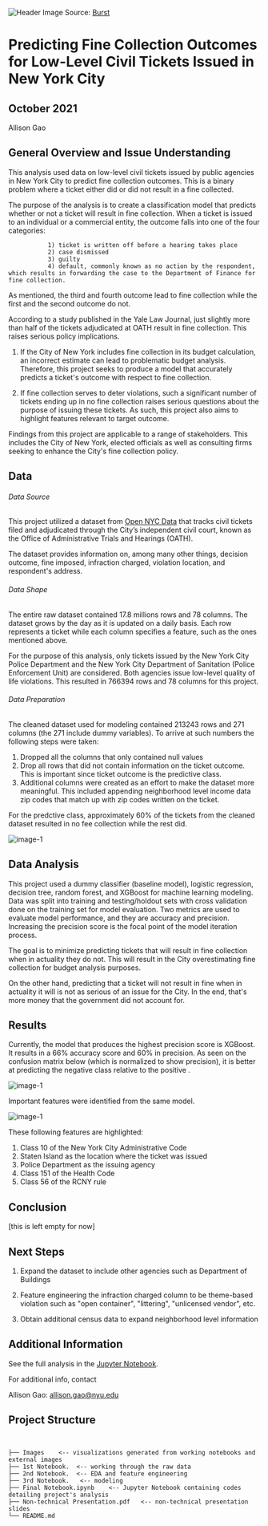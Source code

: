 ![Header Image](https://github.com/allisongao4015/oath_cases/blob/main/Images/judge-gavel-and-law-books.jpg)
Source: [Burst](https://burst.shopify.com/photos/judge-gavel-and-law-books?q=court)

# Predicting Fine Collection Outcomes for Low-Level Civil Tickets Issued in New York City

## October 2021

Allison Gao

## General Overview and Issue Understanding
This analysis used data on low-level civil tickets issued by public agencies in New York City to predict fine collection outcomes. This is a binary problem where a ticket either did or did not result in a fine collected.

The purpose of the analysis is to create a classification model that predicts whether or not a ticket will result in fine collection. When a ticket is issued to an individual or a commercial entity, the outcome falls into one of the four categories: 

               1) ticket is written off before a hearing takes place
               2) case dismissed
               3) guilty
               4) default, commonly known as no action by the respondent, which results in forwarding the case to the Department of Finance for fine collection. 
               
As mentioned, the third and fourth outcome lead to fine collection while the first and the second outcome do not. 

According to a study published in the Yale Law Journal, just slightly more than half of the tickets adjudicated at OATH result in fine collection. This raises serious policy implications. 

1.  If the City of New York includes fine collection in its budget calculation, an incorrect estimate can lead to problematic budget analysis. Therefore, this project seeks to produce a model that accurately predicts a ticket's outcome with respect to fine collection. 

2. If fine collection serves to deter violations, such a significant number of tickets ending up in no fine collection raises serious questions about the purpose of issuing these tickets. As such, this project also aims to highlight features relevant to target outcome. 

Findings from this project are applicable to a range of stakeholders. This includes the City of New York, elected officials as well as consulting firms seeking to enhance the City's fine collection policy. 


## Data 

###### Data Source
This project utilized a dataset from [Open NYC Data](https://data.cityofnewyork.us/City-Government/OATH-Hearings-Division-Case-Status/jz4z-kudi) that tracks civil tickets filed and adjudicated through the City’s independent civil court, known as the Office of Administrative Trials and Hearings (OATH). 

The dataset provides information on, among many other things, decision outcome, fine imposed, infraction charged, violation location, and respondent's address.

###### Data Shape
The entire raw dataset contained 17.8 millions rows and 78 columns. The dataset grows by the day as it is updated on a daily basis. Each row represents a ticket while each column specifies a feature, such as the ones mentioned above. 

For the purpose of this analysis, only tickets issued by the New York City Police Department and the New York City Department of Sanitation (Police Enforcement Unit) are considered. Both agencies issue low-level quality of life violations. This resulted in 766394 rows and 78 columns for this project.

###### Data Preparation
The cleaned dataset used for modeling contained 213243 rows and 271 columns (the 271 include dummy variables). To arrive at such numbers the following steps were taken:

1. Dropped all the columns that only contained null values
2. Drop all rows that did not contain information on the ticket outcome. This is important since ticket outcome is the predictive class. 
3. Additional columns were created as an effort to make the dataset more meaningful. This included appending neighborhood level income data zip codes that match up with zip codes written on the ticket.

For the predctive class, approximately 60% of the tickets from the cleaned dataset resulted in no fee collection while the rest did. 

![image-1](https://github.com/allisongao4015/oath_cases/blob/main/Images/target%20distribution.png) <br />


## Data Analysis 

This project used a dummy classifier (baseline model), logistic regression, decision tree, random forest, and XGBoost for machine learning modeling. Data was split into training and testing/holdout sets with cross validation done on the training set for model evaluation. Two metrics are used to evaluate model performance, and they are accuracy and precision. Increasing the precision score is the focal point of the model iteration process. 

The goal is to minimize predicting tickets that will result in fine collection when in actuality they do not. This will result in the City overestimating fine collection for budget analysis purposes. 

On the other hand, predicting that a ticket will not result in fine when in actuality it will is not as serious of an issue for the City. In the end, that's more money that the government did not account for. 

## Results 

Currently, the model that produces the highest precision score is XGBoost. It results in a 66% accuracy score and 60% in precision. As seen on the confusion matrix below (which is normalized to show precision), it is better at predicting the negative class relative to the positive . 

![image-1](https://github.com/allisongao4015/oath_cases/blob/main/Images/10:20:2021%20MVP%20Submission%20XGBoost%20Result.png) <br />


Important features were identified from the same model. 

![image-1](https://github.com/allisongao4015/oath_cases/blob/main/Images/10:20:2021%20MVP%20Submission%20XGBoost%20Result2.png) <br />

These following features are highlighted: 

1. Class 10 of the New York City Administrative Code
2. Staten Island as the location where the ticket was issued
3. Police Department as the issuing agency
4. Class 151 of the Health Code
5. Class 56 of the RCNY rule 


## Conclusion

[this is left empty for now]
    

## Next Steps

1. Expand the dataset to include other agencies such as Department of Buildings 

2. Feature engineering the infraction charged column to be theme-based violation such as "open container", "littering", "unlicensed vendor", etc. 

3. Obtain additional census data to expand neighborhood level information 


## Additional Information

See the full analysis in the [Jupyter Notebook](https://github.com/allisongao4015/oath_cases).

For additional info, contact

Allison Gao: allison.gao@nyu.edu

## Project Structure 

```## Project Structure


├── Images    <-- visualizations generated from working notebooks and external images
├── 1st Notebook.  <-- working through the raw data
├── 2nd Notebook.  <-- EDA and feature engineering
├── 3rd Notebook.   <-- modeling 
├── Final Notebook.ipynb    <-- Jupyter Notebook containing codes detailing project's analysis 
├── Non-technical Presentation.pdf   <-- non-technical presentation slides
└── README.md
